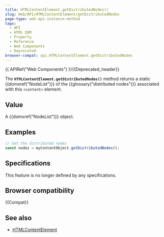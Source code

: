 ```yaml
---
title: HTMLContentElement.getDistributedNodes()
slug: Web/API/HTMLContentElement/getDistributedNodes
page-type: web-api-instance-method
tags:
  - API
  - HTML DOM
  - Property
  - Reference
  - Web Components
  - Deprecated
browser-compat: api.HTMLContentElement.getDistributedNodes
---
```

{{ APIRef("Web Components") }}{{Deprecated_header}}

The **`HTMLContentElement.getDistributedNodes()`** method
returns a static {{domxref("NodeList")}} of the {{glossary("distributed nodes")}}
associated with this `<content>` element.

## Value

A {{domxref("NodeList")}} object.

## Examples

```js
// Get the distributed nodes
const nodes = myContentObject.getDistributedNodes();
```

## Specifications

This feature is no longer defined by any specifications.

## Browser compatibility

{{Compat}}

## See also

- [HTMLContentElement](/en-US/docs/Web/API/HTMLContentElement)
